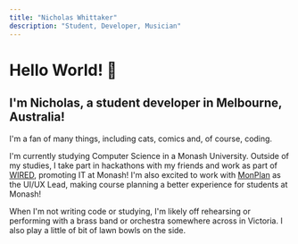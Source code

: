 ```yaml
---
title: "Nicholas Whittaker"
description: "Student, Developer, Musician"
---
```


# Hello World! :wave:

## I'm Nicholas, a student developer in Melbourne, Australia!

I'm a fan of many things, including cats, comics and, of course, coding.

I'm currently studying Computer Science in a Monash University. Outside of my studies, I take part in hackathons with my friends and work as part of [WIRED](http://wired.org.au/), promoting IT at Monash! I'm also excited to work with [MonPlan](https://monplan.github.io) as the UI/UX Lead, making course planning a better experience for students at Monash!

When I'm not writing code or studying, I'm likely off rehearsing or performing with a brass band or orchestra somewhere across in Victoria. I also play a little of bit of lawn bowls on the side.
